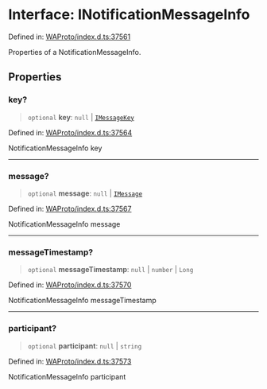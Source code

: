 # Interface: INotificationMessageInfo

Defined in: [WAProto/index.d.ts:37561](https://github.com/Fokusdotid/bail/blob/3bcafd64e13ba51a595ace0ee7bd2c9c52ab1814/WAProto/index.d.ts#L37561)

Properties of a NotificationMessageInfo.

## Properties

### key?

> `optional` **key**: `null` \| [`IMessageKey`](IMessageKey.md)

Defined in: [WAProto/index.d.ts:37564](https://github.com/Fokusdotid/bail/blob/3bcafd64e13ba51a595ace0ee7bd2c9c52ab1814/WAProto/index.d.ts#L37564)

NotificationMessageInfo key

***

### message?

> `optional` **message**: `null` \| [`IMessage`](IMessage.md)

Defined in: [WAProto/index.d.ts:37567](https://github.com/Fokusdotid/bail/blob/3bcafd64e13ba51a595ace0ee7bd2c9c52ab1814/WAProto/index.d.ts#L37567)

NotificationMessageInfo message

***

### messageTimestamp?

> `optional` **messageTimestamp**: `null` \| `number` \| `Long`

Defined in: [WAProto/index.d.ts:37570](https://github.com/Fokusdotid/bail/blob/3bcafd64e13ba51a595ace0ee7bd2c9c52ab1814/WAProto/index.d.ts#L37570)

NotificationMessageInfo messageTimestamp

***

### participant?

> `optional` **participant**: `null` \| `string`

Defined in: [WAProto/index.d.ts:37573](https://github.com/Fokusdotid/bail/blob/3bcafd64e13ba51a595ace0ee7bd2c9c52ab1814/WAProto/index.d.ts#L37573)

NotificationMessageInfo participant
